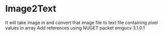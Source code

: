 # Image2Text
It will take image in and convert that image file to text file containing pixel values in array
Add references using NUGET packet emgucv 3.1.0.1
